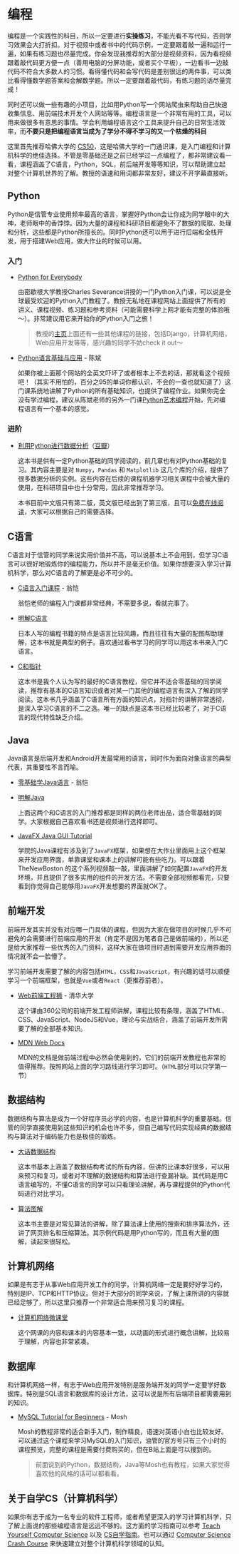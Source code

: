 # 编程

编程是一个实践性的科目，所以一定要进行**实操练习**，不能光看不写代码，否则学习效果会大打折扣。对于视频中或者书中的代码示例，一定要跟着敲一遍和运行一遍，如果有练习题也尽量完成。你会发现我推荐的大部分是视频资料，因为看视频跟着敲代码更方便一点（善用电脑的分屏功能，或者买个平板），一边看书一边敲代码不符合大多数人的习惯。看得懂代码和会写代码是差别很远的两件事，可以类比看得懂数学题答案和会解数学题。所以一定要跟着敲代码，有练习题的话尽量完成！

同时还可以做一些有趣的小项目，比如用Python写一个网站爬虫来帮助自己快速收集信息、用前端技术开发个人网站等等。编程语言是一个非常有用的工具，可以用来做很多有意思的事情。学会利用编程语言这个工具来提升自己的日常生活效率，而**不要只是把编程语言当成为了学分不得不学习的又一个枯燥的科目**

这里首先推荐哈佛大学的 [CS50](https://www.bilibili.com/video/BV1m24y1W7b1)，这是哈佛大学的一门通识课，是入门编程和计算机科学的绝佳选择。不管是零基础还是之前已经学过一点编程了，都非常建议看一看，课程涵盖了C语言，Python，SQL，前后端开发等等知识，可以帮助建立起对整个计算机世界的了解。教授的语速和用词都非常友好，建议不开字幕直接听。

## Python

Python是信管专业使用频率最高的语言，掌握好Python会让你成为同学眼中的大神，老师眼中的香饽饽。因为大量的课程和科研项目都避免不了数据的爬取、处理和分析，这些都是Python所擅长的。同时Python还可以用于进行后端和全栈开发，用于搭建Web应用，做大作业的时候可以用。

### 入门

- [Python for Everybody](https://www.py4e.com/)

  由密歇根大学教授Charles Severance讲授的一门Python入门课，可以说是全球最受欢迎的Python入门教程了。教授无私地在课程网站上面提供了所有的讲义、课程视频、练习题和参考资料（可能需要科学上网才能有完整的体验哦～）。非常建议用它来开始你的Python入门之旅！
  >教授的[主页](https://online.dr-chuck.com/)上面还有一些其他课程的链接，包括Django，计算机网络，Web应用开发等等，感兴趣的同学不妨check it out～

- [Python语言基础与应用](https://www.bilibili.com/video/BV1V741147QH) - 陈斌

  如果你被上面那个网站的全英文吓坏了或者根本上不去的话，那就看这个视频吧！（其实不用怕的，百分之95的单词你都认识，不会的一查也就知道了）这门课系统地讲解了Python的所有基础知识，也提供了编程作业。如果你完全没有学过编程，建议从陈斌老师的另外一门课[Python艺术编程](https://www.bilibili.com/video/BV1aF411W74V)开始，先对编程语言有一个基本的感觉。

### 进阶

- [利用Python进行数据分析](https://wesmckinney.com/book/)（[豆瓣](https://book.douban.com/subject/30283996/)）

  这本书是供有一定Python基础的同学阅读的，前几章也有对Python基础的复习。其内容主要是对 `Numpy`，`Pandas` 和 `Matplotlib` 这几个库的介绍，提供了很多数据分析的实例。这些内容在后续的课程机器学习相关课程中会被大量的使用，在科研项目中也十分常用，因此非常推荐学习。

  本书目前中文版只有第二版，英文版已经出到了第三版，且可以[免费在线阅读](https://wesmckinney.com/book/)，大家可以根据自己的需要选择。

## C语言

C语言对于信管的同学来说实用价值并不高，可以说基本上不会用到，但学习C语言可以很好地锻炼你的编程能力，所以并不是毫无价值。如果你想要深入学习计算机科学，那么对C语言的了解更是必不可少的。

- [C语言入门课程](https://www.icourse163.org/course/ZJU-199001?from=searchPage&outVendor=zw_mooc_pcssjg_) - 翁恺

  翁恺老师的编程入门课都非常经典，不需要多说，看就完事了。
  
- [明解C语言](https://book.douban.com/subject/26663756/)

  日本人写的编程书籍的特点是语言比较风趣，而且往往有大量的配图帮助理解，这本书就是典型的例子。喜欢通过看书学习的同学可以用这本书来入门C语言。

- [C和指针](https://book.douban.com/subject/35216781/)
  
  这本书是我个人认为写的最好的C语言教程，但它并不适合零基础的同学阅读，推荐有基本的C语言知识或者对某一门其他的编程语言有深入了解的同学阅读。这本书几乎涵盖了C语言所有方面的知识点，对指针的讲解非常透彻，是深入学习C语言的不二之选。唯一的缺点是这本书已经比较老了，对于C语言的现代特性缺乏介绍。

## Java

Java语言是后端开发和Android开发最常用的语言，同时作为面向对象语言的典型代表，其重要性不言而喻。

- [零基础学Java语言](https://www.icourse163.org/course/ZJU-1001541001?from=searchPage&outVendor=zw_mooc_pcssjg_) - 翁恺
- [明解Java](https://book.douban.com/subject/30142951/)
    
  上面这两个和C语言的入门推荐都是同样的两位老师出品，适合零基础的同学。大家根据自己喜欢看书还是视频进行选择即可。

- [JavaFX Java GUI Tutorial](https://www.youtube.com/playlist?list=PL6gx4Cwl9DGBzfXLWLSYVy8EbTdpGbUIG)

  学院的Java课程有涉及到了`JavaFX`框架，如果想在大作业里面用上这个框架来开发应用界面，单靠课堂和课本上的讲解可能有些吃力。可以跟着 TheNewBoston 的这个系列视频敲一敲，里面讲解了如何配置`JavaFX`的开发环境，并且提供了很多实用的组件的开发方法。不需要全部视频都看完，只要看到你觉得自己能够用`JavaFX`开发想要的界面就OK了。

## 前端开发

前端开发其实并没有对应哪一门具体的课程，但因为大家在做项目的时候几乎不可避免的会需要进行前端应用的开发（肯定不是因为笔者自己是做前端的），所以还是给大家推荐一些优秀的入门资料，这样大家在做项目时遇到需要开发应用界面的情况就不会一脸懵了。

学习前端开发需要了解的内容包括`HTML`，`CSS`和`JavaScript`，有兴趣的话可以顺便学习一个前端框架，也就是`Vue`或者`React`（更推荐前者）。

- [Web前端工程狮](https://www.xuetangx.com/course/THU08091000257/14768617?channel=i.area.manual_search) - 清华大学
  
  这个课由360公司的前端开发工程师讲解，课程比较有条理，涵盖了HTML、CSS、JavaScript、NodeJS和Vue，理论与实战结合，涵盖了前端开发所需要了解的全部基本知识。
- [MDN Web Docs](https://developer.mozilla.org/zh-CN/docs/Learn)
  
  MDN的文档是做前端过程中必然会使用到的，它们的前端开发教程也非常的值得推荐。按照网站上面的学习路线进行学习即可。（`HTML`部分可以只学第一节）

## 数据结构

数据结构与算法是成为一个好程序员必学的内容，也是计算机科学的重要基础。信管的同学直接使用到这些知识的机会也许不多，但自己编写代码实现经典的数据结构与算法对于编码能力也是极佳的锻炼。

- [大话数据结构](https://book.douban.com/subject/6424904/)

  这本书基本上涵盖了数据结构考试的所有内容，但讲的比课本好很多，可以用来预习和复习，或者对不理解的数据结构和算法进行查漏补缺。其代码是用C语言编写的，不懂C语言的同学可以只看理论讲解，再与课程提供的Python代码进行对比学习。

- [算法图解](https://book.douban.com/subject/26979890/)

  这本书主要是对常见算法的讲解，除了算法课上使用的搜索和排序算法外，还讲了网页排名和压缩算法。其示例代码是用Python写的，而且有大量的图解，读起来很轻松。

## 计算机网络

如果是有志于从事Web应用开发工作的同学，计算机网络一定是要好好学习的，特别是IP、TCP和HTTP协议。但对于大部分的同学来说，了解上课所讲的内容就已经足够了，所以这里只推荐一个非常适合用来预习复习的课程。

- [计算机网络微课堂](https://www.bilibili.com/video/BV1c4411d7jb)

  这个网课的内容和课本的内容基本一致，以动画的形式进行概念讲解，比较易于理解，内容也非常紧凑。

## 数据库

和计算机网络一样，有志于Web应用开发特别是服务端开发的同学一定要学好数据库。特别是SQL语言和数据库的设计方法，这可以说是所有后端项目都需要用到的知识。

- [MySQL Tutorial for Beginners](https://www.youtube.com/watch?v=7S_tz1z_5bA) - Mosh

  Mosh的教程非常的适合新手入门，制作精良，语速对英语小白也比较友好。可以通过这个课程来学习MySQL的入门知识，油管的官方号只有三个小时的课程预览，完整的课程是需要付费购买的，但在B站上面是可以搜到的。

  >前面说到的Python，数据结构，Java等Mosh也有教程，如果大家觉得喜欢他的风格的话可以都看看。


## 关于自学CS（计算机科学）

如果你有志于成为一名专业的软件工程师，或者希望更深入的学习计算机科学，只了解上面说的那些编程语言是远远不够的。这方面的学习指南可以参考 [Teach Yourself Computer Science](https://teachyourselfcs.com/) 以及 [CS自学指南](https://csdiy.wiki/)。也可以通过 [Computer Science Crash Course](https://www.bilibili.com/video/BV1EW411u7th) 来快速建立对整个计算机科学领域的认知。